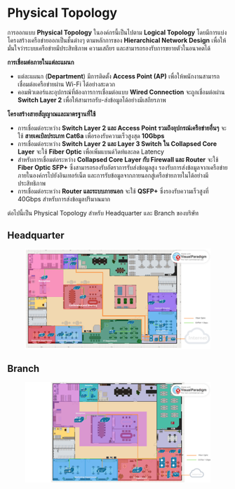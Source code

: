 # Physical Topology

การออกแบบ **Physical Topology** ในองค์กรนี้เป็นไปตาม **Logical Topology** โดยมีการแบ่งโครงสร้างเครือข่ายออกเป็นชั้นต่างๆ ตามหลักการของ **Hierarchical Network Design** เพื่อให้มั่นใจว่าระบบเครือข่ายมีประสิทธิภาพ ความเสถียร และสามารถรองรับการขยายตัวในอนาคตได้

**การเชื่อมต่อภายในแต่ละแผนก**

* แต่ละแผนก (**Department**) มีการติดตั้ง **Access Point (AP)** เพื่อให้พนักงานสามารถเชื่อมต่อเครือข่ายผ่าน Wi-Fi ได้อย่างสะดวก
* คอมพิวเตอร์และอุปกรณ์ที่ต้องการการเชื่อมต่อแบบ **Wired Connection** จะถูกเชื่อมต่อผ่าน **Switch Layer 2** เพื่อให้สามารถรับ-ส่งข้อมูลได้อย่างมีเสถียรภาพ

**โครงสร้างสายสัญญาณและมาตรฐานที่ใช้**

* การเชื่อมต่อระหว่าง **Switch Layer 2 และ Access Point รวมถึงอุปกรณ์เครือข่ายอื่นๆ** จะใช้ **สายเคเบิลประเภท Cat6a** เพื่อรองรับความเร็วสูงสุด **10Gbps**
* การเชื่อมต่อระหว่าง **Switch Layer 2 และ Layer 3 Switch ใน Collapsed Core Layer** จะใช้ **Fiber Optic** เพื่อเพิ่มแบนด์วิดท์และลด Latency
* สำหรับการเชื่อมต่อระหว่าง **Collapsed Core Layer กับ Firewall และ Router** จะใช้ **Fiber Optic SFP+** ซึ่งสามารถรองรับอัตราการรับส่งข้อมูลสูง รองรับการส่งข้อมูลจากเครือข่ายภายในองค์กรไปยังอินเทอร์เน็ต และการรับข้อมูลจากภายนอกสู่เครือข่ายภายในได้อย่างมีประสิทธิภาพ
* การเชื่อมต่อระหว่าง **Router และระบบภายนอก** จะใช้ **QSFP+** ซึ่งรองรับความเร็วสูงที่ 40Gbps สำหรับการส่งข้อมูลปริมาณมาก

ต่อไปนี้เป็น Physical Topology สำหรับ Headquarter และ Branch ของบริษัท

## **Headquarter**

<figure><img src="../.gitbook/assets/HQ.png" alt=""><figcaption></figcaption></figure>

## **Branch**

<figure><img src="../.gitbook/assets/BN.png" alt=""><figcaption></figcaption></figure>
